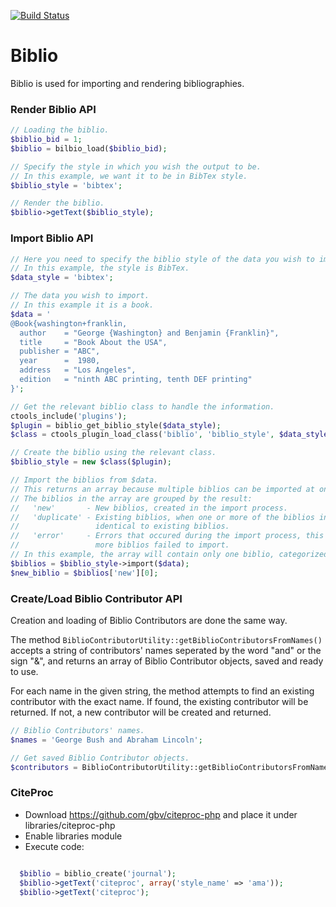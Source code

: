 [![Build Status](https://travis-ci.org/amitaibu/biblio.png?branch=7.x-3.x)](https://travis-ci.org/amitaibu/biblio)

# Biblio

Biblio is used for importing and rendering bibliographies.

### Render Biblio API

```php
// Loading the biblio.
$biblio_bid = 1;
$biblio = bilbio_load($biblio_bid);

// Specify the style in which you wish the output to be.
// In this example, we want it to be in BibTex style.
$biblio_style = 'bibtex';

// Render the biblio.
$biblio->getText($biblio_style);
```

### Import Biblio API

```php
// Here you need to specify the biblio style of the data you wish to import.
// In this example, the style is BibTex.
$data_style = 'bibtex';

// The data you wish to import.
// In this example it is a book.
$data = '
@Book{washington+franklin,
  author    = "George {Washington} and Benjamin {Franklin}",
  title     = "Book About the USA",
  publisher = "ABC",
  year      =  1980,
  address   = "Los Angeles",
  edition   = "ninth ABC printing, tenth DEF printing"
}';

// Get the relevant biblio class to handle the information.
ctools_include('plugins');
$plugin = biblio_get_biblio_style($data_style);
$class = ctools_plugin_load_class('biblio', 'biblio_style', $data_style, 'class');

// Create the biblio using the relevant class.
$biblio_style = new $class($plugin);

// Import the biblios from $data.
// This returns an array because multiple biblios can be imported at once.
// The biblios in the array are grouped by the result:
//   'new'       - New biblios, created in the import process.
//   'duplicate' - Existing biblios, when one or more of the biblios in the data are
//                 identical to existing biblios.
//   'error'     - Errors that occured during the import process, this means one or
//                 more biblios failed to import.
// In this example, the array will contain only one biblio, categorized as 'new'.
$biblios = $biblio_style->import($data);
$new_biblio = $biblios['new'][0];
```

### Create/Load Biblio Contributor API

Creation and loading of Biblio Contributors are done the same way.

The method ``BiblioContributorUtility::getBiblioContributorsFromNames()`` accepts a string
of contributors' names seperated by the word "and" or the sign "&",
and returns an array of Biblio Contributor objects, saved and ready to use.

For each name in the given string, the method attempts to find an existing contributor
with the exact name. If found, the existing contributor will be returned. If not, a new
contributor will be created and returned.

```php
// Biblio Contributors' names.
$names = 'George Bush and Abraham Lincoln';

// Get saved Biblio Contributor objects.
$contributors = BiblioContributorUtility::getBiblioContributorsFromNames($names);
```

### CiteProc

* Download https://github.com/gbv/citeproc-php and place it under libraries/citeproc-php
* Enable libraries module
* Execute code:

```php

  $biblio = biblio_create('journal');
  $biblio->getText('citeproc', array('style_name' => 'ama'));
  $biblio->getText('citeproc');
```
